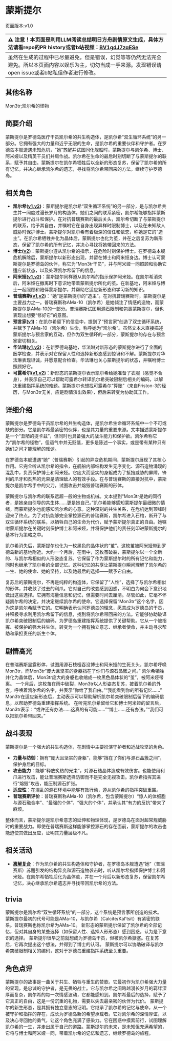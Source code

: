 # 蒙斯提尔
页面版本:v1.0
 

| :warning: 注意！本页面是利用LLM阅读总结明日方舟剧情原文生成，具体方法请看repo的PR history或者b站视频：[BV1gdJ7zqESe](https://www.bilibili.com/video/BV1gdJ7zqESe/)         |
|:----------------------------|
| 虽然在生成的过程中已尽量避免，但是错误，幻觉等等仍然无法完全避免。所以本页面内容以娱乐为主，切勿当成一手来源。发现错误请open issue或者b站私信作者进行修改。|



## 其他名称
Mon3tr;凯尔希的怪物
## 简要介绍
蒙斯提尔是罗德岛医疗干员凯尔希的共生构造体，是凯尔希“双生循环系统”的另一部分。它拥有强大的力量和近乎无限的生命，是凯尔希的重要伙伴和守护者。在罗德岛本舰遭遇未知危机，“她”苏醒并试图同化舰船时，蒙斯提尔与凯尔希、博士、阿米娅以及精英干员们并肩作战。凯尔希在生命的最后时刻切断了与蒙斯提尔的联系，赋予其自由。蒙斯提尔在凯尔希牺牲后以全新的形态复苏，保留了凯尔希的所有记忆，并决心继承凯尔希的遗志，寻找将凯尔希带回来的方法，继续守护罗德岛。
## 相关角色
-   **凯尔希([v1](char_003_kalts.md),[v2](../char_v3/char_003_kalts.md))**：蒙斯提尔是凯尔希“双生循环系统”的另一部分，是与凯尔希共生并一同度过漫长岁月的构造体。她们之间的联系紧密，凯尔希能够指挥蒙斯提尔进行战斗和保护。在对抗普瑞赛斯的最后关头，凯尔希切断了与蒙斯提尔的联系，给予其自由，并嘱咐它在自身出现异样时限制博士，以及在未知敌人威胁时保护博士。蒙斯提尔对凯尔希有着极深的信任和依恋，称她是它的“造主”。在凯尔希牺牲并化为晶体后，蒙斯提尔也化为茧，并在之后复苏为新形态，保留了凯尔希的所有记忆，并决心寻找将她带回来的方法。
-   **博士([v2](../char_v3/extended_char_bo_shi.md))**：蒙斯提尔遵从凯尔希的指示，在危险时刻保护博士。在罗德岛本舰危机解除后，蒙斯提尔以新形态出现，并留在博士和阿米娅身边。博士认可蒙斯提尔是罗德岛的伙伴，称它为“Mon3tr干员”，并与阿米娅一同照顾和协助它适应新状态，以及处理凯尔希留下的信息。
-   **阿米娅([v1](char_002_amiya.md),[v2](../char_v3/char_002_amiya.md))**：蒙斯提尔同样遵从凯尔希的指示保护阿米娅。在凯尔希消失后，阿米娅在撤离时下意识地带着蒙斯提尔所化的茧。在新基地，阿米娅与博士一起照顾和陪伴蒙斯提尔，并帮助它适应新形态和学习新的知识。
-   **普瑞赛斯([v1](extended_char_pu_rui_sai_si.md),[v2](../char_v3/extended_char_pu_rui_sai_si.md))**：“她”是蒙斯提尔的“造主”。在对抗普瑞赛斯时，蒙斯提尔是主要战力之一。普瑞赛斯称AMa-10（凯尔希）是她倾注了情感的造物，而蒙斯提尔是AMa-10的一部分。普瑞赛斯试图用源石限制和包裹蒙斯提尔，但也表现出想要“修好它”的意图。
-   **预言家([v1](extended_char_yu_yan_jia.md))**：在凯尔希留下的信息中，提到了“预言家”创造了双生循环系统，并赋予了AMa-10（凯尔希）生命，称呼她为“凯尔希”。虽然文本未直接描述蒙斯提尔与预言家的互动，但作为双生循环的一部分，蒙斯提尔的存在与预言家密切相关。
-   **华法琳([v1](char_171_bldsk.md),[v2](../char_v3/char_171_bldsk.md))**：在新罗德岛基地，华法琳对新形态的蒙斯提尔进行了全面的医学检查，并表示对它保留人性和选择新形态感到惊讶和不解。蒙斯提尔对华法琳表现坦诚，并愿意配合检查。华法琳也关心蒙斯提尔的状态，并嘱咐博士照顾好它。
-   **可露希尔([v1](extended_char_ke_lu_xi_er.md),[v2](../char_v3/extended_char_ke_lu_xi_er.md))**：新形态的蒙斯提尔表示凯尔希给她准备了衣服（感觉不合身），并表示自己可以帮助可露希尔转译凯尔希突破限制后相关的编码，以解决重建指挥系统的难题。蒙斯提尔也想找可露希尔“算账”（来自Friston-3的经历，与Mon3tr无关，应是剧情演出效果），但后来转变为协助其工作。
## 详细介绍
蒙斯提尔是罗德岛干员凯尔希的共生构造体，是凯尔希生命循环系统中一个不可或缺的部分。它是凯尔希最紧密的伙伴，也是其力量的重要来源。文本描述蒙斯提尔是一个“丑陋的提卡兹”，但同时也具备强大的战斗能力和保护欲。凯尔希称它为“凯尔希的怪物”，但语气中并无贬低，更多是陈述一个事实，或是带有某种只有她们之间才能理解的戏谑。

在罗德岛本舰遭遇“她”（普瑞赛斯）引起的异变危机期间，蒙斯提尔展现了其核心作用。它完全听从凯尔希的指令，在舰船内部结构发生无序变化、源石造物涌现的混乱中，负责保护博士和阿米娅。它庞大而坚实的身躯成为了抵挡威胁的屏障，锋利的爪牙和炙热的光束是清理敌人的有效手段。在与普瑞赛斯的直接对抗中，蒙斯提尔是凯尔希手中的尖刀，试图攻击并熔毁普瑞赛斯的形体。

蒙斯提尔与凯尔希的联系远超一般的生物或机械。文本提到“Mon3tr是她的同行者，是她亲自引导的共生体......更是她自己。”凯尔希能够感知蒙斯提尔最细微的情绪，而蒙斯提尔也能感知凯尔希的心意。这种深刻的共生关系，在危机达到顶峰时迎来了终点。为了对抗能够完全掌控源石的普瑞赛斯，凯尔希进入石棺，断开了与双生循环系统的联系，以牺牲自己的生命为代价，赋予蒙斯提尔真正的自由。她嘱咐蒙斯提尔在关键时刻保护博士和阿米娅，并将保护他们的责任刻印进蒙斯提尔的基本行为策略之中。

凯尔希消失后，蒙斯提尔也化为一枚黑色的晶体状的“茧”。这枚茧被阿米娅带到罗德岛新的基地附近。大约一个月后，在雨中，这枚茧破裂，蒙斯提尔以一个全新的、与凯尔希相似的人形姿态复苏。它保留了作为蒙斯提尔时的所有记忆和能力，同时也继承了凯尔希的全部记忆。这种记忆的共享让蒙斯提尔瞬间理解了凯尔希的一生、她的使命、她的坚持，以及她最后的选择——赋予它自由。

复苏后的蒙斯提尔，不再是纯粹的构造体，它保留了“人性”，选择了与凯尔希相似的形体，并收敛了过去的利爪。它对自己的改变感到困惑，不明白为何会下意识地做出这些选择。它拥有海量信息和记忆，但需要时间去厘清。尽管如此，它毫不怀疑凯尔希的决定，并决定继续凯尔希的使命。它选择保留“Mon3tr”这个名字，因为这是凯尔希赋予它的。它明确表示认同罗德岛的理念，愿意成为罗德岛的干员，并积极寻求利用凯尔希留下的信息，找到将凯尔希带回来的方法。它能够协助破译凯尔希突破限制后的编码，为罗德岛重建指挥系统提供了关键帮助。它从一个被指挥、被保护的强大共生体，转变为一个拥有独立意志、继承者使命，并主动寻求帮助和承担责任的新生个体。
## 剧情高光
在普瑞赛斯显露形体，试图用源石枝桠吞没博士和阿米娅的生死关头，凯尔希呼唤Mon3tr，而Mon3tr“庞大且坚实的身躯挡在了你们与源石晶簇之间。”
凯尔希牺牲并化为晶体后，Mon3tr庞大的身躯也收缩成一枚黑色晶体状的“茧”，被阿米娅带离。
一个月后，这枚茧在雨中破裂，Mon3tr以人形姿态复苏，披着凯尔希的外套，呼唤着凯尔希的名字，并表示“你给了我自由。”“我能看到你的所有记忆......”
Mon3tr在适应新形态后，主动表示可以帮助解析凯尔希突破限制后留下的编码信息，以帮助罗德岛重建指挥系统。
在听完凯尔希留给它和博士阿米娅的留言后，Mon3tr表示：“或许还有办法......这真的有可能......”“博士......还有办法。”“我们可以把凯尔希带回来。”
## 战斗表现
蒙斯提尔是一个强大的共生构造体，在剧情中主要扮演守护者和近战攻坚的角色。
- **力量与防御**：拥有“庞大且坚实的身躯”，能够“挡在了你们与源石晶簇之间”，保护身后的目标。
- **攻击能力**：能够“释放炙热的光束”，对源石结晶体造成有效伤害。也能使用利爪进行攻击，能让普瑞赛斯选择防御而不是完全无视攻击。凯尔希指挥其进行“熔毁”攻击，能压制源石扩张。
- **适应性**：在混乱的源石环境中能够有效行动，遵从凯尔希的指挥突破重围。
- **普瑞赛斯评价**：普瑞赛斯称AMa-10（凯尔希，包含蒙斯提尔）“惊人的体细胞与源石融合率”、“最强的个体”、“强大的个体”，并承认其“有力的反抗”带来了麻烦。

整体而言，蒙斯提尔是凯尔希意志的延伸和物理体现，是罗德岛在面对超常规威胁时的重要战力。即使在普瑞赛斯这样能够掌控源石的存在面前，蒙斯提尔的攻击也能迫使其做出反应，证明其力量层级不凡。
## 相关活动
-   **[离解复合](../stories/main_15.md)**：作为凯尔希的共生构造体和守护者，在罗德岛本舰遭遇“她”（普瑞赛斯）苏醒引发的结构异变和源石造物袭击时，听从凯尔希指挥保护博士和阿米娅。在凯尔希牺牲后化为晶体茧，并在一个月后以新形态复苏，保留凯尔希记忆，决心继承凯尔希遗志并寻找带回凯尔希的方法。
## trivia
蒙斯提尔是凯尔希“双生循环系统”的一部分，这个系统是预言家所创造的技术。
蒙斯提尔最初的代号可能是AMa-10，与凯尔希（Calcite/Kal'tsit）有紧密的联系。普瑞赛斯也称凯尔希为AMa-10。
新形态的蒙斯提尔保留了凯尔希的全部记忆，但对其自身的某些选择（如保留人性、选择人形形态）感到困惑，认为是下意识的选择。
蒙斯提尔很早之前就想成为罗德岛干员，但被凯尔希搪塞。在复苏后，它再次提出这个想法，并得到了博士的认可。
蒙斯提尔可以协助破译与凯尔希突破限制相关的编码，这对于罗德岛重建指挥系统至关重要。
## 角色点评
蒙斯提尔的故事是一曲关于共生、牺牲与重生的赞歌。它最初作为凯尔希强大力量的显现，是忠诚的守护者，是无畏的战士。它与凯尔希之间跨越漫长岁月的羁绊深厚而复杂，凯尔希的每一次情感波动，它都能感知到。凯尔希最后的选择，赋予了它真正的自由，这是一份沉重的礼物，需要以失去最亲密的伙伴为代价。
蒙斯提尔的新生形态，是其拥有独立意志的证明。它继承了凯尔希的记忆与使命，从一个被守护和指挥的存在，成长为罗德岛新的希望承载者。它对凯尔希的深情厚谊，以及决心寻回她的勇气，让这个角色充满了感染力。它在困惑中摸索前行，试图理解凯尔希的一生，并走出属于自己的道路。蒙斯提尔的未来，是未知但充满希望的，它将与博士和阿米娅一同，带着凯尔希的记忆和遗志，继续罗德岛的旅程。